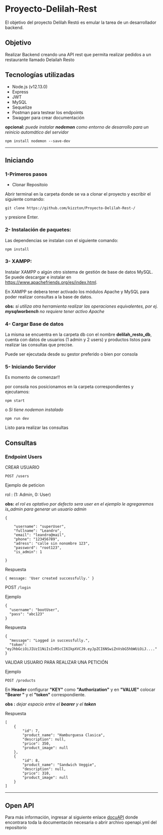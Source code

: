 # Proyecto-Delilah-Rest
El objetivo del proyecto Delilah Restó es emular la tarea de un desarrollador backend.

## Objetivo
Realizar Backend creando una API rest que permita realizar pedidos a un restaurante llamado Delailah Resto
## Tecnologías utilizadas
* Node.js (v12.13.0)
* Express
* JWT 
* MySQL
* Sequelize
* Postman para testear los endpoints
* Swagger para crear documentación

**opcional:** _puede instalar **nodemon** como entorno de desarrollo para un reinicio automático del servidor_
  
  `npm install nodemon --save-dev`
  
---

## Iniciando
### 1-Primeros pasos
* Clonar Repositoio

Abrir terminal en la carpeta donde se va a clonar el proyecto y escribir el siguiente comando: 

`git clone https://github.com/kizzton/Proyecto-Delilah-Rest-/ `

y presione Enter.

### 2- Instalación de paquetes:

Las dependencias se instalan con el siguiente comando:

`npm install`

### 3- XAMPP:

Instalar XAMPP o algún otro sistema de gestión de base de datos MySQL. Se puede descargar e instalar en https://www.apachefriends.org/es/index.html.

En XAMPP se debera tener activado los módulos Apache y MySQL para poder realizar consultas a la base de datos. 

**obs:** _si utiliza otra herramienta realizar las operaciones equivalentes, por ej. **mysqlworbench** no requiere tener activo Apache_  

### 4- Cargar Base de datos

La misma se encuentra en la carpeta db con el nombre **delilah_resto_db**, cuenta con datos de usuarios (1 admin y 2 users) y productos
listos para realizar las consultas que precise. 

Puede ser ejecutada desde su gestor preferido o bien por consola

### 5- Iniciando Servidor

Es momento de comenzar!! 

por consola nos posicionamos en la carpeta correspondientes y ejecutamos:

  `npm start`

o _Si tiene nodemon instalado_

  `npm run dev`       

Listo para realizar las consultas

## Consultas

### Endpoint Users
CREAR USUARIO

`POST /users`

Ejemplo de peticion

rol : (1: Admin, 0: User)

**obs:** _el rol es optativo por defecto sera user en el ejemplo le agregaremos is_admin para generar un usuario admin_

```
{  

    "username": "superUser",
    "fullname": "Leandro",  
    "email": "leandro@mail",  
    "phone": "123456789",
    "adress": "calle sin nonombre 123",
    "password": "root123",
    "is_admin": 1                  

}
```

Respuesta

```
{ message: 'User created successfully.' }
```

POST `/login`

Ejemplo

```
{  
  "username": "bootUser",
  "pass": "abc123"                
}
```

Respuesta

```
{
  "message": "Logged in successfully.",
  "token": "eyJhbGciOiJIUzI1NiIsInR5cCI6IkpXVCJ9.eyJpZCI6NSwiZnVsbG5hbWUiOiJ...."
}
```

VALIDAR USUARIO PARA REALIZAR UNA PETICIÓN 

Ejemplo

`POST /products`


En **Header** configurar **"KEY"** como **"Authorization"** y en **"VALUE"** colocar **"Bearer "** y el **"token"** correspondiente.

**obs :** _dejar espacio entre el **bearer** y el **token**_

Respuesta


```
[
    {
        "id": 7,
        "product_name": "Hamburguesa Clasica",
        "description": null,
        "price": 350,
        "product_image": null
    },
    {
        "id": 8,
        "product_name": "Sandwich Veggie",
        "description": null,
        "price": 310,
        "product_image": null
    }
]    
```
---

## Open API

Para más información, ingresar al siguiente enlace [docuAPI](https://app.swaggerhub.com/apis/kizzton/Proyecto_Delilah_Resto/1.0.0) donde encontrara toda la documentacón necesaria o abrir archivo openapi.yml del repositorio

